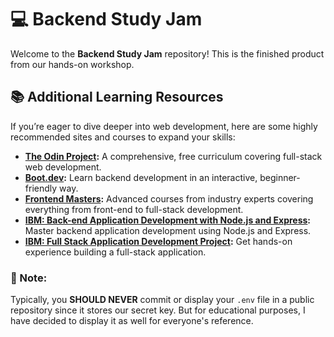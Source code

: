# 💻 Backend Study Jam  
Welcome to the **Backend Study Jam** repository! This is the finished product from our hands-on workshop.  

## 📚 Additional Learning Resources  
If you’re eager to dive deeper into web development, here are some highly recommended sites and courses to expand your skills:  

- **[The Odin Project](https://www.theodinproject.com/):** A comprehensive, free curriculum covering full-stack web development.  
- **[Boot.dev](https://www.boot.dev/):** Learn backend development in an interactive, beginner-friendly way.  
- **[Frontend Masters](https://frontendmasters.com/):** Advanced courses from industry experts covering everything from front-end to full-stack development.  
- **[IBM: Back-end Application Development with Node.js and Express](https://www.edx.org/learn/node-js/ibm-back-end-application-development-with-node-js-and-express?index=product&queryId=d55329d33c56add9ebd86151b24c534d&position=1):** Master backend application development using Node.js and Express.  
- **[IBM: Full Stack Application Development Project](https://www.edx.org/learn/full-stack-development/ibm-full-stack-application-development-project?index=product&queryId=d55329d33c56add9ebd86151b24c534d&position=2):** Get hands-on experience building a full-stack application.  

### 📝 Note:
Typically, you **SHOULD NEVER** commit or display your `.env` file in a public repository since it stores our secret key. But for educational purposes, I have decided to display it as well for everyone's reference.
